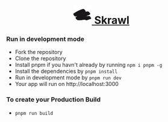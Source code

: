 <h1 align="center"> 
  <a href="https://skrawl-grzy.herokuapp.com" target="_blank" > <img width=50 src="https://github.com/GreaZeY/skrawl/raw/main/public/skrawl.png" alt="skrawl logo" /> Skrawl</a> 
</h1>


### Run in development mode
* Fork the repository
* Clone the repository
* Install pnpm if you havn't already by running `npm i pnpm -g`
* Install the dependencies by `pnpm install`
* Run in development mode by `pnpm run dev`
* Your app will run on http://localhost:3000

### To create your Production Build
*  `pnpm run build`










